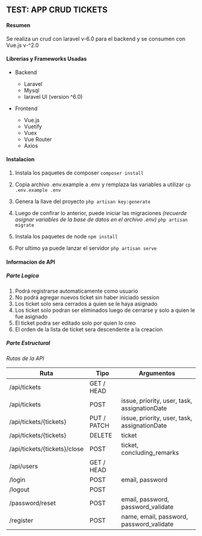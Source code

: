 ## TEST: APP CRUD TICKETS

#### Resumen
Se realiza un crud con laravel v-6.0 para el backend y se consumen con Vue.js v-^2.0
    
#### Librerias y Frameworks Usadas
- Backend
    - Laravel
    - Mysql
    - laravel UI (version ^6.0)

- Frontend 
    - Vue.js
    - Vuetify
    - Vuex
    - Vue Router
    - Axios
    
#### Instalacion

1. Instala los paquetes de composer
    `composer install`
    
2. Copia archivo .env.example a .env y remplaza las variables a utilizar
    `cp .env.example .env`
    
3. Genera la llave del proyecto
    `php artisan key:generate`
 
4. Luego de confirar lo anterior, puede iniciar las migraciones *(recuerde asignar variables de la base de datos en el archivo .env)*
    `php artisan migrate`
    
5. Instala los paquetes de node
    `npm install`
    
6. Por ultimo ya puede lanzar el servidor
    `php artisan serve`
    
    
#### Informacion de API

##### Parte Logica
1. Podrá registrarse automaticamente como usuario
2. No podrá agregar nuevos ticket sin haber iniciado session
3. Los ticket solo sera cerrados a quien se le haya asignado
4. Los ticket solo podran ser eliminados luego de cerrarse y solo a quien le fue asignado
5. El ticket podra ser editado solo por quien lo creo
6. El orden de la lista de ticket sera descendente a la creacion


##### Parte Estructural

*Rutas de la API*

| Ruta | Tipo | Argumentos |
| --------- | --------- | --------- |
| /api/tickets | GET / HEAD |
| /api/tickets | POST | issue, priority, user, task, assignationDate |
| /api/tickets/{tickets} | PUT / PATCH | issue, priority, user, task, assignationDate |
| /api/tickets/{tickets} | DELETE | ticket |
| /api/tickets/{tickets}/close | POST | ticket, concluding_remarks |
| /api/users | GET / HEAD |  |
| /login | POST | email, password |
| /logout | POST |  |
| /password/reset | POST | email, password, password_validate |
| /register | POST | name, email, password, password_validate |

